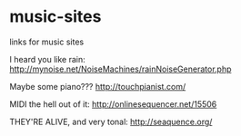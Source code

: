 # music-sites
links for music sites

I heard you like rain: http://mynoise.net/NoiseMachines/rainNoiseGenerator.php

Maybe some piano??? http://touchpianist.com/

MIDI the hell out of it: http://onlinesequencer.net/15506

THEY'RE ALIVE, and very tonal: http://seaquence.org/


